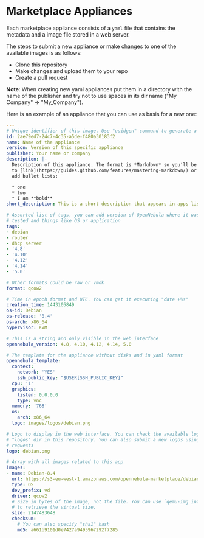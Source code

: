 # Marketplace Appliances

Each marketplace appliance consists of a `yaml` file that contains the metadata and a image file stored in a web server.

The steps to submit a new appliance or make changes to one of the available images is as follows:

* Clone this repository
* Make changes and upload them to your repo
* Create a pull request

**Note**: When creating new yaml appliances put them in a directory with the name of the publisher and try not to use spaces in its dir name ("My Company" -> "My_Company").

Here is an example of an appliance that you can use as basis for a new one:


```yaml
---
# Unique identifier of this image. Use "uuidgen" command to generate a new one
id: 2ae79ed7-24c7-4c35-a5de-f480a30183f2
name: Name of the appliance
version: Version of this specific appliance
publisher: Your name or company
description: |-
  Description of this appliance. The format is *Markdown* so you'll be able
  to [link](https://guides.github.com/features/mastering-markdown/) or
  add bullet lists:

  * one
  * two
  * I am **bold**
short_description: This is a short description that appears in apps list

# Assorted list of tags, you can add version of OpenNebula where it was
# tested and things like OS or application
tags:
- debian
- router
- dhcp server
- '4.8'
- '4.10'
- '4.12'
- '4.14'
- '5.0'

# Other formats could be raw or vmdk
format: qcow2

# Time in epoch format and UTC. You can get it executing "date +%s"
creation_time: 1443105849
os-id: Debian
os-release: '8.4'
os-arch: x86_64
hypervisor: KVM

# This is a string and only visible in the web interface
opennebula_version: 4.8, 4.10, 4.12, 4.14, 5.0

# The template for the appliance without disks and in yaml format
opennebula_template:
  context:
    network: 'YES'
    ssh_public_key: "$USER[SSH_PUBLIC_KEY]"
  cpu: '1'
  graphics:
    listen: 0.0.0.0
    type: vnc
  memory: '768'
  os:
    arch: x86_64
  logo: images/logos/debian.png

# Logo to display in the web interface. You can check the available logos in
# "logos" dir in this repository. You can also submit a new logos using pull
# requests
logo: debian.png

# Array with all images related to this app
images:
- name: Debian-8.4
  url: https://s3-eu-west-1.amazonaws.com/opennebula-marketplace/debian8-5.0.1-fix.qcow2c
  type: OS
  dev_prefix: vd
  driver: qcow2
  # Size in bytes of the image, not the file. You can use `qemu-img info` command
  # to retrieve the virtual size.
  size: 2147483648
  checksum:
    # You can also specify "sha1" hash
    md5: a661b9101d0e7427a9495967292f7285
```



